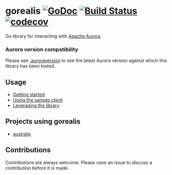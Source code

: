 # gorealis [![GoDoc](https://godoc.org/github.com/paypal/gorealis?status.svg)](https://godoc.org/github.com/paypal/gorealis) [![Build Status](https://travis-ci.org/paypal/gorealis.svg?branch=master)](https://travis-ci.org/paypal/gorealis) [![codecov](https://codecov.io/gh/paypal/gorealis/branch/master/graph/badge.svg)](https://codecov.io/gh/paypal/gorealis)

Go library for interacting with [Apache Aurora](https://github.com/apache/aurora).

### Aurora version compatibility
Please see [.auroraversion](./.auroraversion) to see the latest Aurora version against which this
library has been tested.

## Usage

* [Getting started](docs/getting-started.md)
* [Using the sample client](docs/using-the-sample-client.md)
* [Leveraging the library](docs/leveraging-the-library.md)

## Projects using gorealis

* [australis](https://github.com/rdelval/australis)

## Contributions
Contributions are always welcome. Please raise an issue to discuss a contribution before it is made.


